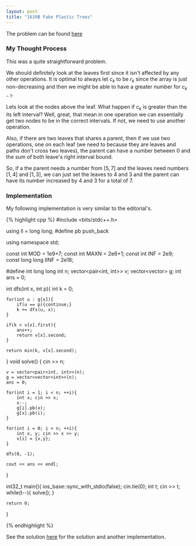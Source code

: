 ```yaml
---
layout: post
title: "1639B Fake Plastic Trees"
---
```

The problem can be found [here](https://codeforces.com/problemset/problem/1693/B)

### My Thought Process 
This was a quite straightforward problem. 

We should definitely look at the leaves first since it isn't affected by any other operations. It is optimal to always let $c_k$ to be $r_k$ since the array is just non-decreasing and then we might be able to have a greater number for $c_{k-1}$. 

Lets look at the nodes above the leaf. What happen if $c_k$ is greater than the its left interval? Well, great, that mean in one operation we can essentially get two nodes to be in the correct intervals. If not, we need to use another operation.

Also, if there are two leaves that shares a parent, then if we use two operations, one on each leaf (we need to because they are leaves and paths don't cross two leaves), the parent can have a number between $0$ and the sum of both leave's right interval bound.

So, if a the parent needs a number from $[5,7]$ and the leaves need numbers $[1,4]$ and $[1,3]$, we can just set the leaves to $4$ and $3$ and the parent can have its number increased by $4$ and $3$ for a total of $7$.

### Implementation  
My following implementation is very similar to the editorial's. 

{% highlight cpp %}
#include <bits/stdc++.h>

using ll = long long;
#define pb push_back

using namespace std;

const int MOD = 1e9+7;
const int MAXN = 2e6+1;
const int INF = 2e9;    
const long long IINF = 2e18;

#define int long long
int n;
vector<pair<int, int>> v;
vector<vector<int>> g;
int ans = 0;

int dfs(int x, int p){
    int k = 0;

    for(int u : g[x]){
        if(u == p){continue;}
        k += dfs(u, x);
    }

    if(k < v[x].first){
        ans++;
        return v[x].second;
    }

    return min(k, v[x].second);
}
void solve() { 
    cin >> n;

    v = vector<pair<int, int>>(n);
    g = vector<vector<int>>(n);
    ans = 0;

    for(int i = 1; i < n; ++i){
        int x; cin >> x;
        x--;
        g[i].pb(x);
        g[x].pb(i);
    }

    for(int i = 0; i < n; ++i){
        int x, y; cin >> x >> y;
        v[i] = {x,y};
    }

    dfs(0, -1);

    cout << ans << endl;
}

int32_t main(){
    ios_base::sync_with_stdio(false);
    cin.tie(0);
    int t;
    cin >> t;
    while(t--){
        solve();
    }

    return 0;
}

{% endhighlight %}


See the solution [here](https://codeforces.com/blog/entry/103952) for the solution and another implementation. 

